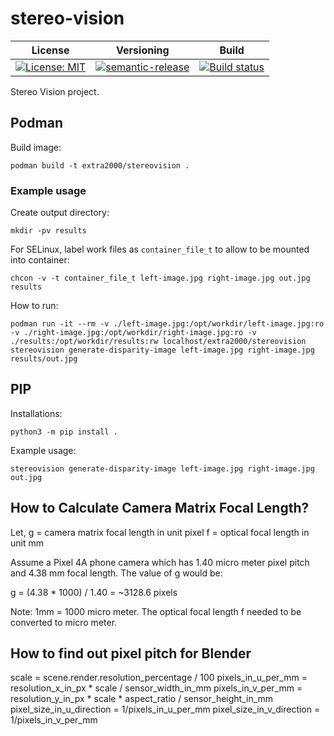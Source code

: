 # stereo-vision

| License | Versioning | Build |
| ------- | ---------- | ----- |
| [![License: MIT](https://img.shields.io/badge/License-MIT-yellow.svg)](https://opensource.org/licenses/MIT) | [![semantic-release](https://img.shields.io/badge/%20%20%F0%9F%93%A6%F0%9F%9A%80-semantic--release-e10079.svg)](https://github.com/semantic-release/semantic-release) | [![Build status](https://ci.appveyor.com/api/projects/status/cilnfjwa52c0bllu/branch/master?svg=true)](https://ci.appveyor.com/project/nikAizuddin/stereo-vision/branch/master) |


Stereo Vision project.


## Podman

Build image:
```
podman build -t extra2000/stereovision .
```


### Example usage

Create output directory:
```
mkdir -pv results
```

For SELinux, label work files as `container_file_t` to allow to be mounted into container:
```
chcon -v -t container_file_t left-image.jpg right-image.jpg out.jpg results
```

How to run:
```
podman run -it --rm -v ./left-image.jpg:/opt/workdir/left-image.jpg:ro -v ./right-image.jpg:/opt/workdir/right-image.jpg:ro -v ./results:/opt/workdir/results:rw localhost/extra2000/stereovision stereovision generate-disparity-image left-image.jpg right-image.jpg results/out.jpg
```


## PIP

Installations:
```
python3 -m pip install .
```

Example usage:
```
stereovision generate-disparity-image left-image.jpg right-image.jpg out.jpg
```


## How to Calculate Camera Matrix Focal Length?

Let,
  g = camera matrix focal length in unit pixel
  f = optical focal length in unit mm

Assume a Pixel 4A phone camera which has 1.40 micro meter pixel pitch and 4.38 mm focal length. The value of g would be:

g = (4.38 * 1000) / 1.40
  = ~3128.6 pixels

Note: 1mm = 1000 micro meter. The optical focal length f needed to be converted to micro meter.


## How to find out pixel pitch for Blender

scale = scene.render.resolution_percentage / 100
pixels_in_u_per_mm = resolution_x_in_px * scale / sensor_width_in_mm
pixels_in_v_per_mm = resolution_y_in_px * scale * aspect_ratio / sensor_height_in_mm
pixel_size_in_u_direction = 1/pixels_in_u_per_mm
pixel_size_in_v_direction = 1/pixels_in_v_per_mm
